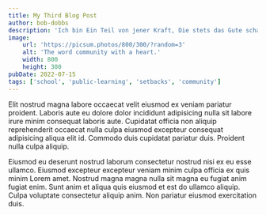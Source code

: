```yaml
---
title: My Third Blog Post
author: bob-dobbs
description: 'Ich bin Ein Teil von jener Kraft, Die stets das Gute schafft. '
image:
    url: 'https://picsum.photos/800/300/?random=3'
    alt: 'The word community with a heart.'
    width: 800
    height: 300
pubDate: 2022-07-15
tags: ['school', 'public-learning', 'setbacks', 'community']
---
```


Elit nostrud magna labore occaecat velit eiusmod ex veniam pariatur proident. Laboris aute eu dolore dolor incididunt adipisicing nulla sit labore irure minim consequat laboris aute. Cupidatat officia non aliquip reprehenderit occaecat nulla culpa eiusmod excepteur consequat adipisicing aliqua elit id. Commodo duis cupidatat pariatur duis. Proident nulla culpa aliquip.

Eiusmod eu deserunt nostrud laborum consectetur nostrud nisi ex eu esse ullamco. Eiusmod excepteur excepteur veniam minim culpa officia ex quis minim Lorem amet. Nostrud magna magna nulla sit magna eu fugiat anim fugiat enim. Sunt anim et aliqua quis eiusmod et est do ullamco aliquip. Culpa voluptate consectetur aliquip anim. Non pariatur eiusmod exercitation duis.
